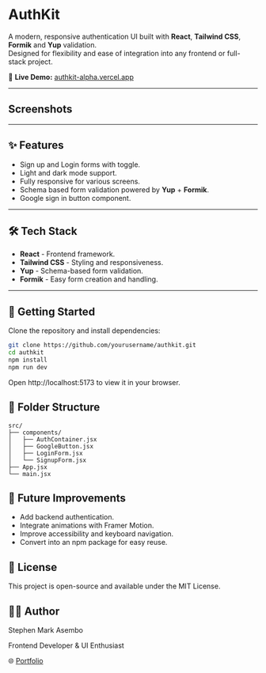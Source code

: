 # AuthKit

A modern, responsive authentication UI built with **React**, **Tailwind CSS**, **Formik** and **Yup** validation.  
Designed for flexibility and ease of integration into any frontend or full-stack project.

🔗 **Live Demo:** [authkit-alpha.vercel.app](https://authkit-alpha.vercel.app)

---
## Screenshots

---

## ✨ Features

- Sign up and Login forms with toggle.
- Light and dark mode support.
- Fully responsive for various screens.
- Schema based form validation powered by **Yup** + **Formik**.
- Google sign in button component.

---

## 🛠️ Tech Stack

- **React** - Frontend framework.
- **Tailwind CSS** - Styling and responsiveness.
- **Yup** - Schema-based form validation.
- **Formik** - Easy form creation and handling.

---

## 🚀 Getting Started

Clone the repository and install dependencies:

```bash
git clone https://github.com/yourusername/authkit.git
cd authkit
npm install
npm run dev
```

Open http://localhost:5173 to view it in your browser.

## 📁 Folder Structure
```
src/
├── components/
│   ├── AuthContainer.jsx
│   ├── GoogleButton.jsx
│   ├── LoginForm.jsx
│   └── SignupForm.jsx
├── App.jsx
└── main.jsx
```

## 🔮 Future Improvements
- Add backend authentication.
- Integrate animations with Framer Motion.
- Improve accessibility and keyboard navigation.
- Convert into an npm package for easy reuse.

## 📄 License
This project is open-source and available under the MIT License.

## 👨‍💻 Author
Stephen Mark Asembo

Frontend Developer & UI Enthusiast

🌐 [Portfolio](https://stephenasembo.com)